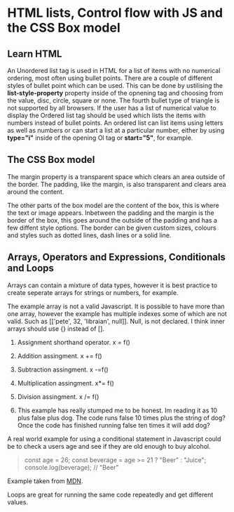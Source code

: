 # HTML lists, Control flow with JS and the CSS Box model

## Learn HTML

An Unordered list tag is used in HTML for a list of items with no numerical ordering, most often using bullet points. There are a couple of different styles of bullet point which can be used. This can be done by ustilising the **list-style-property** property inside of the opnening tag and choosing from the value, disc, circle, square or none. The fourth bullet type of triangle is not supported by all browsers. If the user has a list of numerical value to display the Ordered list tag should be used which lists the items with numbers instead of bullet points. An ordered list can list items using letters as well as numbers or can start a list at a particular number, either by using **type="i"** inside of the opening Ol tag or **start="5"**, for example.

## The CSS Box model

The margin property is a transparent space which clears an area outside of the border. The padding, like the margin, is also transparent and clears area around the content.

The other parts of the box model are the content of the box, this is where the text or image appears. Inbetween the padding and the margin is the border of the box, this goes around the outside of the padding and has a few diffent style options. The border can be given custom sizes, colours and styles such as dotted lines, dash lines or a solid line.

## Arrays, Operators and Expressions, Conditionals and Loops

Arrays can contain a mixture of data types, however it is best practice to create seperate arrays for strings or numbers, for example.

The example array is not a valid Javascript. It is possible to have more than one array, however the example has multiple indexes some of which are not valid. Such as [['pete', 32, 'libraian', null]]. Null, is not declared. I think inner arrays should use {} instead of [].

1. Assignment shorthand operator. x = f()
2. Addition assingment. x += f()
3. Subtraction assingment. x -=f()
4. Multiplication assingment. x\*= f()
5. Division assingment. x /= f()

6. This example has really stumped me to be honest. Im reading it as 10 plus false plus dog. The code runs false 10 times plus the string of dog? Once the code has finished running false ten times it will add dog?

A real world example for using a conditional statement in Javascript could be to check a users age and see if they are old enough to buy alcohol.

> const age = 26;
> const beverage = age >= 21 ? "Beer" : "Juice";
> console.log(beverage); // "Beer"

Example taken from [MDN](https://developer.mopwzilla.org/en-US/docs/Web/JavaScript/Reference/Operators/Conditional_operator).

Loops are great for running the same code repeatedly and get different values.
